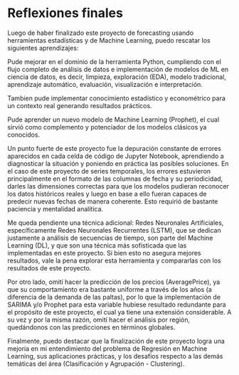# Reflexiones finales

Luego de haber finalizado este proyecto de forecasting usando herramientas estadísticas y de Machine Learning, puedo rescatar los siguientes aprendizajes:

Pude mejorar en el dominio de la herramienta Python, cumpliendo con el flujo completo de análisis de datos e implementación de modelos de ML en ciencia de datos, es decir, limpieza, exploración (EDA), modelo tradicional, aprendizaje automático, evaluación, visualización e interpretación.

Tambien pude implementar conocimiento estadístico y econométrico para un contexto real generando resultados prácticos. 

Pude aprender un nuevo modelo de Machine Learning (Prophet), el cual sirvió como complemento y potenciador de los modelos clásicos ya conocidos.

Un punto fuerte de este proyecto fue la depuración constante de errores aparecidos en cada celda de código de Jupyter Notebook, aprendiendo a diagnosticar la situación y poniendo en práctica las posibles soluciones. En el caso de este proyecto de series temporales, los errores estuvieron principalmente en el formato de las columnas de fecha y su periodicidad, darles las dimensiones correctas para que los modelos pudieran reconocer los datos históricos reales y luego en base a ello fueran capaces de predecir nuevas fechas de manera coherente. Esto requirió de bastante paciencia y mentalidad analítica.

Me queda pendiente una técnica adicional: Redes Neuronales Artificiales, específicamente Redes Neuronales Recurrentes (LSTM), que se dedican justamente a análisis de secuencias de tiempo, son parte del Machine Learning (DL), y que son una técnica más sofisticada que las implementadas en este proyecto. Si bien esto no asegura mejores resultados, vale la pena explorar esta herramienta y compararlas con los resultados de este proyecto.

Por otro lado, omití hacer la predicción de los precios (AveragePrice), ya que su comportamiento era bastante uniforme a través de los años (a diferencia de la demanda de las paltas), por lo que la implementación de SARIMA y/o Prophet para esta variable hubiese resultado redundante para el propósito de este proyecto, el cual ya tiene una extensión considerable. A su vez y por la misma razón, omití hacer el análisis por región, quedándonos con las predicciones en términos globales.

Finalmente, puedo destacar que la finalización de este proyecto logra una mejoría en mi entendimiento del problema de Regresión en Machine Learning, sus aplicaciones prácticas, y los desafíos respecto a las demás temáticas del área (Clasificación y Agrupación - Clustering).






